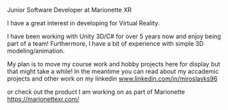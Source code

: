 Junior Software Developer at Marionette XR

I have a great interest in developing for Virtual Reality. 

I have been working with Unity 3D/C# for over 5 years now and enjoy being part of a team! Furthermore, I have a bit of experience with simple 3D modeling/animation.

My plan is to move my course work and hobby projects here for display but that might take a while! In the meantime you can read about my accademic projects and other work on my linkedin 
www.linkedin.com/in/miroslavks96

or check out the product I am working on as part of Marionette
https://marionettexr.com/

<!---
- 👋 Hi, I’m @R33F33
- 👀 I’m interested in ...
- 🌱 I’m currently learning ...
- 💞️ I’m looking to collaborate on ...
- 📫 How to reach me ...


R33F33/R33F33 is a ✨ special ✨ repository because its `README.md` (this file) appears on your GitHub profile.
You can click the Preview link to take a look at your changes.
--->
